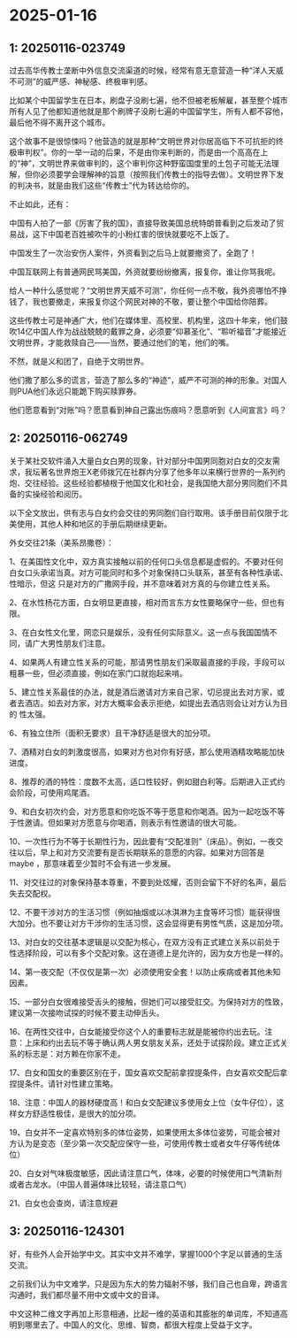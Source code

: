 # 2025-01-16

## 1: 20250116-023749

过去高华传教士垄断中外信息交流渠道的时候，经常有意无意营造一种“洋人天威不可测”的威严感、神秘感、终极审判感。  

比如某个中国留学生在日本，刷盘子没刷七遍，他不但被老板解雇，甚至整个城市所有人见了他都知道他就是那个刷牌子没刷七遍的中国留学生，所有人都不容他，最后他不得不离开这个城市。  

这个故事不是很惊悚吗？他营造的就是那种“文明世界对你居高临下不可抗拒的终极审判权”。你的一举一动的后果，不是由你来判断的，而是由一个高高在上的“神”，文明世界来做审判的，这个审判你这种野蛮国度里的土包子可能无法理解，但你必须要学会理解神的旨意（按照我们传教士的指导去做）。文明世界下发的判决书，就是由我们这些“传教士”代为转达给你的。  

不止如此，还有：  

中国有人拍了一部《厉害了我的国》，直接导致美国总统特朗普看到之后发动了贸易战，这下中国老百姓被吹牛的小粉红害的很快就要吃不上饭了。  

中国发生了一次治安伤人案件，外资看到之后马上就要撤资了，全跑了！  

中国互联网上有普通网民骂美国，外资就要纷纷撤离，报复你，谁让你骂我呢。  

给人一种什么感觉呢？“文明世界天威不可测”，你任何一点不敬，我外资哪怕不挣钱了，我也要撤走，来报复你这个网民对神的不敬，要让整个中国给你陪葬。  

这些传教士可是神通广大，他们在媒体里、高校里、机构里，这四十年来，他们鼓吹14亿中国人作为战战兢兢的戴罪之身，必须要“仰慕圣化”、“聆听福音”才能接近文明世界，才能救赎自己——当然，要通过他们的笔，他们的嘴。  

不然，就是义和团了，自绝于文明世界。  

他们撒了那么多的谎言，营造了那么多的“神迹”，威严不可测的神的形象。对国人则PUA他们永远只能跪下购买赎罪券。  

他们愿意看到“对账”吗？愿意看到神自己露出伤痕吗？愿意听到《人间宣言》吗？

## 2: 20250116-062749

关于某社交软件涌入大量白女白男的现象，针对部分中国男同胞对白女的交友需求，我坛著名世界炮王X老师拨冗在社群内分享了他多年以来横行世界的一系列约炮、交往经验。这些经验都植根于他国文化和社会，是我国绝大部分男同胞们不具备的实操经验和阅历。  

以下全文放出，供有志与白女约会交往的男同胞们自行取用。该手册目前仅限于北美使用，其他人种和地区的手册后期继续更新。  

外女交往21条（美系昂撒卷）：  

1、在美国性文化中，双方真实接触以前的任何口头信息都是虚假的。不要对任何白女口头承诺当真。对方可能同时和多个对象保持口头联系，甚至有各种性承诺、性暗示，但这 只是对方的广撒网手段，并不意味着对方真的与你建立性关系。  

2、在水性杨花方面，白女明显更直接，相对而言东方女性要略保守一些，但也有限。  

3、在白女性文化里，网恋只是娱乐，没有任何实际意义。这一点与我国国情不同，请广大男性朋友们注意。  

4、如果两人有建立性关系的可能，那请男性朋友们采取最直接的手段，手段可以粗暴一些，但必须直接，例如在家门口就抱起来啃。  

5、建立性关系最佳的办法，就是酒后邀请对方来自己家，切忌提出去对方家，或者去酒店。如去对方家，对方大概率会表示拒绝，如提出去酒店则会让对方认为目的 性太强。  

6、有独立住所（面积无要求）且干净舒适是很大的加分项。  

7、酒精对白女的刺激度很高，如果对方也对你有好感，那么使用酒精攻略能加快进度。  

8、推荐的酒的特性：度数不太高，适口性较好，例如甜白利等。后期进入正式约会阶段，可使用鸡尾酒。  

9、和白女初次约会，对方愿意和你吃饭不等于愿意和你喝酒。因为一起吃饭不等于性邀请。但如果对方愿意与你喝酒，则表示有性邀请的很大可能。  

10、一次性行为不等于长期性行为，因此要有“交配准则”（床品）。例如，一夜交往以后，早上和对方交流要有是否长期联系的意愿的内容。如果对方回答是maybe ，那意味着至少暂时不会有进一步发展。  

11、对交往过的对象保持基本尊重，不要到处炫耀，否则会留下不好的名声，最后失去交配权。  

12、不要干涉对方的生活习惯（例如抽烟或以冰淇淋为主食等坏习惯）能获得很大加分。也不要让对方干涉你的生活习惯，这会显得更有男性气质，这是加分项。  

13、对白女的交往基本逻辑是以交配为核心，在双方没有正式建立关系以前处于性选择阶段，可以有多个交配对象。这在道德上是允许的，因为女方也是一样的。  

14、第一夜交配（不仅仅是第一次）必须使用安全套！以防止疾病或者其他未知因素。  

15、一部分白女很难接受舌头的接触，但她们可以接受肛交。为保持对方的性致，建议第一次接吻试探的时候不要主动伸舌头。  

16、在两性交往中，白女能接受你这个人的重要标志就是能被你约出去玩。注意：上床和约出去玩不等于确认两人男女朋友关系，还处于试探阶段。建立正式关系的标志是：对方赖在你家不走。  

17、白女和国女的重要区别在于，国女喜欢交配前拿捏提条件，白女喜欢交配后拿捏提条件。请针对性建立策略。  

18、注意：中国人的器材硬度高！和白女交配建议多使用女上位（女牛仔位），这样女方舒适性极佳，是很大的加分项。  

19、白女并不一定喜欢特别多的体位姿势，如果使用太多体位姿势，可能会被对方认为是变态（至少第一次交配应保守一些，可使用传教士或者女牛仔等传统体位）  

20、白女对气味极度敏感，因此请注意口气，体味，必要的时候使用口气清新剂或者古龙水。（中国人普遍体味比较轻，请注意口气）  

21、白女也会查岗，请注意规避

## 3: 20250116-124301

好，有些外人会开始学中文。其实中文并不难学，掌握1000个字足以普通的生活交流。  

之前我们认为中文难学，只是因为东大的势力辐射不够，我们自己也自卑，跨语言沟通时，我们都尽量不用中文或中文的音译。  

中文这种二维文字再加上形意相通，比起一维的英语和其膨胀的单词库，不知道高明到哪里去了。中国人的文化、思维、智商，都很大程度上受益于文字。

